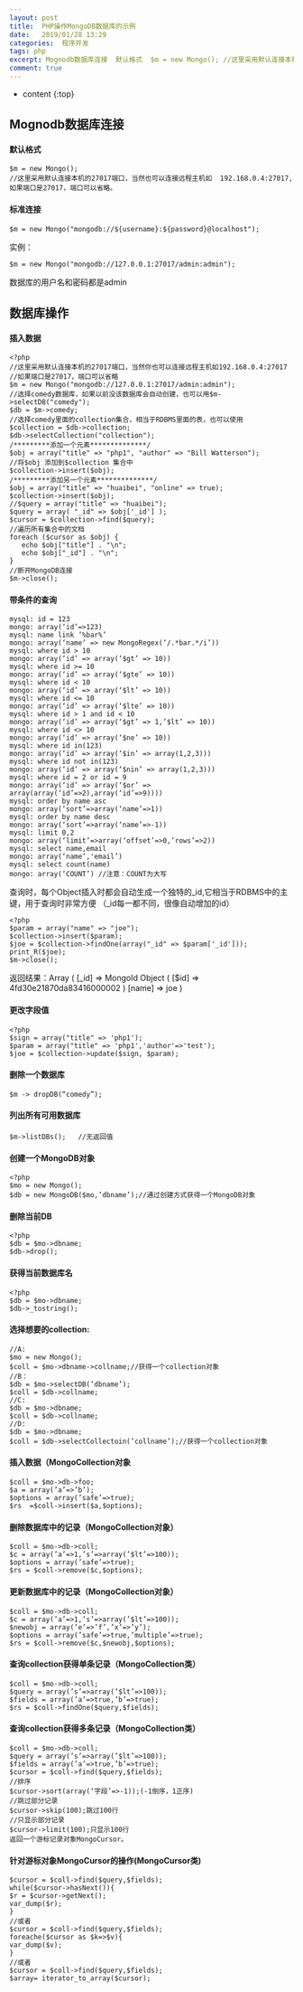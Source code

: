 ```yaml
---
layout: post
title:  PHP操作MongoDB数据库的示例
date:   2019/01/28 13:29
categories:  程序开发
tags: php 
excerpt: Mognodb数据库连接  默认格式  $m = new Mongo(); //这里采用默认连接本机的27017端口，当然也可以连接远程主机如  192.168.0.4:27017,如果端口是27017，端口可以省略。   标准连接  $m = new Mongo("mongodb://${username}:${password}@localhost");   实例：  $m = new Mon
comment: true
---
```

* content
{:top}

<h2>Mognodb数据库连接</h2>

<h4>默认格式</h4>

<pre><code class="language-php ">$m = new Mongo();
//这里采用默认连接本机的27017端口，当然也可以连接远程主机如  192.168.0.4:27017,如果端口是27017，端口可以省略。
</code></pre>

<h4>标准连接</h4>

<pre><code class="language-php ">$m = new Mongo("mongodb://${username}:${password}@localhost");
</code></pre>

实例：

<pre><code class="language-php ">$m = new Mongo("mongodb://127.0.0.1:27017/admin:admin");
</code></pre>

数据库的用户名和密码都是admin

<h2>数据库操作</h2>

<h4>插入数据</h4>

<pre><code class="language-php ">&lt;?php
//这里采用默认连接本机的27017端口，当然你也可以连接远程主机如192.168.0.4:27017
//如果端口是27017，端口可以省略
$m = new Mongo("mongodb://127.0.0.1:27017/admin:admin");
//选择comedy数据库，如果以前没该数据库会自动创建，也可以用$m-&gt;selectDB("comedy");
$db = $m-&gt;comedy;
//选择comedy里面的collection集合，相当于RDBMS里面的表，也可以使用
$collection = $db-&gt;collection;
$db-&gt;selectCollection("collection");
/*********添加一个元素**************/
$obj = array("title" =&gt; "php1", "author" =&gt; "Bill Watterson");
//将$obj 添加到$collection 集合中
$collection-&gt;insert($obj);
/*********添加另一个元素**************/
$obj = array("title" =&gt; "huaibei", "online" =&gt; true);
$collection-&gt;insert($obj);
//$query = array("title" =&gt; "huaibei");
$query = array( "_id" =&gt; $obj['_id'] );
$cursor = $collection-&gt;find($query);
//遍历所有集合中的文档
foreach ($cursor as $obj) {
   echo $obj["title"] . "\n";
   echo $obj["_id"] . "\n";
}
//断开MongoDB连接
$m-&gt;close();
</code></pre>

<h4>带条件的查询</h4>

<pre><code class="language-text ">mysql: id = 123
mongo: array(‘id’=&gt;123)
mysql: name link ’%bar%’
mongo: array(‘name’ =&gt; new MongoRegex(‘/.*bar.*/i’))
mysql: where id &gt; 10
mongo: array(‘id’ =&gt; array(‘$gt’ =&gt; 10))
mysql: where id &gt;= 10
mongo: array(‘id’ =&gt; array(‘$gte’ =&gt; 10))
mysql: where id &lt; 10
mongo: array(‘id’ =&gt; array(‘$lt’ =&gt; 10))
mysql: where id &lt;= 10
mongo: array(‘id’ =&gt; array(‘$lte’ =&gt; 10))
mysql: where id &gt; 1 and id &lt; 10
mongo: array(‘id’ =&gt; array(‘$gt’ =&gt; 1,’$lt’ =&gt; 10))
mysql: where id &lt;&gt; 10
mongo: array(‘id’ =&gt; array(‘$ne’ =&gt; 10))
mysql: where id in(123)
mongo: array(‘id’ =&gt; array(‘$in’ =&gt; array(1,2,3)))
mysql: where id not in(123)
mongo: array(‘id’ =&gt; array(‘$nin’ =&gt; array(1,2,3)))
mysql: where id = 2 or id = 9
mongo: array(‘id’ =&gt; array(‘$or’ =&gt; array(array(‘id’=&gt;2),array(‘id’=&gt;9))))
mysql: order by name asc
mongo: array(‘sort’=&gt;array(‘name’=&gt;1))
mysql: order by name desc
mongo: array(‘sort’=&gt;array(‘name’=&gt;-1))
mysql: limit 0,2
mongo: array(‘limit’=&gt;array(‘offset’=&gt;0,’rows’=&gt;2))
mysql: select name,email
mongo: array(‘name’,'email’)
mysql: select count(name)
mongo: array(‘COUNT’) //注意：COUNT为大写
</code></pre>

查询时，每个Object插入时都会自动生成一个独特的_id,它相当于RDBMS中的主键，用于查询时非常方便 （_id每一都不同，很像自动增加的id）

<pre><code class="language-php ">&lt;?php
$param = array("name" =&gt; "joe");
$collection-&gt;insert($param);
$joe = $collection-&gt;findOne(array("_id" =&gt; $param['_id']));
print_R($joe);
$m-&gt;close();
</code></pre>

返回结果：Array ( [_id] => MongoId Object ( [$id] => 4fd30e21870da83416000002 ) [name] => joe )

<h4>更改字段值</h4>

<pre><code class="language-php ">&lt;?php
$sign = array("title" =&gt; 'php1');
$param = array("title" =&gt; 'php1','author'=&gt;'test');
$joe = $collection-&gt;update($sign, $param);
</code></pre>

<h4>删除一个数据库</h4>

<pre><code class="language-php ">$m -&gt; dropDB(“comedy”);
</code></pre>

<h4>列出所有可用数据库</h4>

<pre><code class="language-php ">$m-&gt;listDBs();   //无返回值
</code></pre>

<h4>创建一个MongoDB对象</h4>

<pre><code class="language-php ">&lt;?php
$mo = new Mongo();
$db = new MongoDB($mo,’dbname’);//通过创建方式获得一个MongoDB对象
</code></pre>

<h4>删除当前DB</h4>

<pre><code class="language-php ">&lt;?php
$db = $mo-&gt;dbname;
$db-&gt;drop();
</code></pre>

<h4>获得当前数据库名</h4>

<pre><code class="language-php ">&lt;?php
$db = $mo-&gt;dbname;
$db-&gt;_tostring();
</code></pre>

<h4>选择想要的collection:</h4>

<pre><code class="language-php ">//A:
$mo = new Mongo();
$coll = $mo-&gt;dbname-&gt;collname;//获得一个collection对象
//B：
$db = $mo-&gt;selectDB(’dbname’);
$coll = $db-&gt;collname;
//C:
$db = $mo-&gt;dbname;
$coll = $db-&gt;collname;
//D:
$db = $mo-&gt;dbname;
$coll = $db-&gt;selectCollectoin(’collname’);//获得一个collection对象
</code></pre>

<h4>插入数据（MongoCollection对象</h4>

<pre><code class="language-php ">$coll = $mo-&gt;db-&gt;foo;
$a = array(’a’=&gt;’b’);
$options = array(’safe’=&gt;true);
$rs  =$coll-&gt;insert($a,$options);
</code></pre>

<h4>删除数据库中的记录（MongoCollection对象）</h4>

<pre><code class="language-php ">$coll = $mo-&gt;db-&gt;coll;
$c = array(’a’=&gt;1,’s’=&gt;array(’$lt’=&gt;100));
$options = array(’safe’=&gt;true);
$rs = $coll-&gt;remove($c,$options);
</code></pre>

<h4>更新数据库中的记录（MongoCollection对象）</h4>

<pre><code class="language-php ">$coll = $mo-&gt;db-&gt;coll;
$c = array(’a’=&gt;1,’s’=&gt;array(’$lt’=&gt;100));
$newobj = array(’e’=&gt;’f’,’x’=&gt;’y’);
$options = array(’safe’=&gt;true,’multiple’=&gt;true);
$rs = $coll-&gt;remove($c,$newobj,$options);
</code></pre>

<h4>查询collection获得单条记录（MongoCollection类）</h4>

<pre><code class="language-php ">$coll = $mo-&gt;db-&gt;coll;
$query = array(’s’=&gt;array(’$lt’=&gt;100));
$fields = array(’a’=&gt;true,’b’=&gt;true);
$rs = $coll-&gt;findOne($query,$fields);
</code></pre>

<h4>查询collection获得多条记录（MongoCollection类）</h4>

<pre><code class="language-php ">$coll = $mo-&gt;db-&gt;coll;
$query = array(’s’=&gt;array(’$lt’=&gt;100));
$fields = array(’a’=&gt;true,’b’=&gt;true);
$cursor = $coll-&gt;find($query,$fields);
//排序
$cursor-&gt;sort(array(‘字段’=&gt;-1));(-1倒序，1正序)
//跳过部分记录
$cursor-&gt;skip(100);跳过100行
//只显示部分记录
$cursor-&gt;limit(100);只显示100行
返回一个游标记录对象MongoCursor。
</code></pre>

<h4>针对游标对象MongoCursor的操作(MongoCursor类)</h4>

<pre><code class="language-php ">$cursor = $coll-&gt;find($query,$fields);
while($cursor-&gt;hasNext()){
$r = $cursor-&gt;getNext();
var_dump($r);
}
//或者
$cursor = $coll-&gt;find($query,$fields);
foreache($cursor as $k=&gt;$v){
var_dump($v);
}
//或者
$cursor = $coll-&gt;find($query,$fields);
$array= iterator_to_array($cursor);
</code></pre>
    
